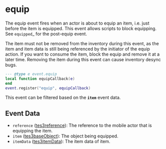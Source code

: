 # equip

The equip event fires when an actor is about to equip an item, i.e. just before the item is equipped. This event allows scripts to block equipping. See `equipped`_ for the post-equip event.

The item must not be removed from the inventory during this event, as the item and item data is still being referenced by the initiator of the equip action. If you want to consume the item, block the equip and remove it at a later time. Removing the item during this event can cause inventory desync bugs.

```lua
--- @type e event.equip
local function equipCallback(e)
end
event.register("equip", equipCallback)
```

This event can be filtered based on the **`item`** event data.

## Event Data

* `reference` ([tes3reference](../../types/tes3reference)): The reference to the mobile actor that is equipping the item.
* `item` ([tes3baseObject](../../types/tes3baseObject)): The object being equipped.
* `itemData` ([tes3itemData](../../types/tes3itemData)): The item data of item.

